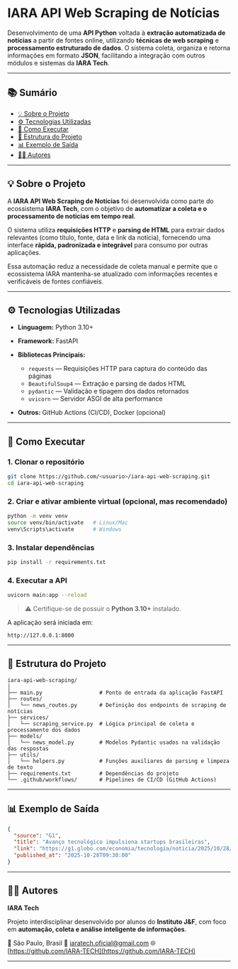 # IARA API Web Scraping de Notícias

Desenvolvimento de uma **API Python** voltada à **extração automatizada de notícias** a partir de fontes online, utilizando **técnicas de web scraping** e **processamento estruturado de dados**.
O sistema coleta, organiza e retorna informações em formato **JSON**, facilitando a integração com outros módulos e sistemas da **IARA Tech**.

---

## 📚 Sumário

* [💡 Sobre o Projeto](#-sobre-o-projeto)
* [⚙️ Tecnologias Utilizadas](#️-tecnologias-utilizadas)
* [🧰 Como Executar](#-como-executar)
* [📂 Estrutura do Projeto](#-estrutura-do-projeto)
* [📊 Exemplo de Saída](#-exemplo-de-saída)
* [👩‍💻 Autores](#-autores)

---

## 💡 Sobre o Projeto

A **IARA API Web Scraping de Notícias** foi desenvolvida como parte do ecossistema **IARA Tech**, com o objetivo de **automatizar a coleta e o processamento de notícias em tempo real**.

O sistema utiliza **requisições HTTP** e **parsing de HTML** para extrair dados relevantes (como título, fonte, data e link da notícia), fornecendo uma interface **rápida, padronizada e integrável** para consumo por outras aplicações.

Essa automação reduz a necessidade de coleta manual e permite que o ecossistema IARA mantenha-se atualizado com informações recentes e verificáveis de fontes confiáveis.

---

## ⚙️ Tecnologias Utilizadas

* **Linguagem:** Python 3.10+
* **Framework:** FastAPI
* **Bibliotecas Principais:**

  * `requests` — Requisições HTTP para captura do conteúdo das páginas
  * `BeautifulSoup4` — Extração e parsing de dados HTML
  * `pydantic` — Validação e tipagem dos dados retornados
  * `uvicorn` — Servidor ASGI de alta performance
* **Outros:** GitHub Actions (CI/CD), Docker (opcional)

---

## 🧰 Como Executar

### 1. Clonar o repositório

```bash
git clone https://github.com/<usuario>/iara-api-web-scraping.git
cd iara-api-web-scraping
```

### 2. Criar e ativar ambiente virtual (opcional, mas recomendado)

```bash
python -m venv venv
source venv/bin/activate   # Linux/Mac
venv\Scripts\activate      # Windows
```

### 3. Instalar dependências

```bash
pip install -r requirements.txt
```

### 4. Executar a API

```bash
uvicorn main:app --reload
```

> ⚠️ Certifique-se de possuir o **Python 3.10+** instalado.

A aplicação será iniciada em:

```
http://127.0.0.1:8000
```

---

## 📂 Estrutura do Projeto

```
iara-api-web-scraping/
│
├── main.py                  # Ponto de entrada da aplicação FastAPI
├── routes/
│   └── news_routes.py       # Definição dos endpoints de scraping de notícias
├── services/
│   └── scraping_service.py  # Lógica principal de coleta e processamento dos dados
├── models/
│   └── news_model.py        # Modelos Pydantic usados na validação das respostas
├── utils/
│   └── helpers.py           # Funções auxiliares de parsing e limpeza de texto
├── requirements.txt         # Dependências do projeto
└── .github/workflows/       # Pipelines de CI/CD (GitHub Actions)
```

---

## 📊 Exemplo de Saída

```json
{
  "source": "G1",
  "title": "Avanço tecnológico impulsiona startups brasileiras",
  "link": "https://g1.globo.com/economia/tecnologia/noticia/2025/10/28/startups-brasileiras-2025.ghtml",
  "published_at": "2025-10-28T09:30:00"
}
```

---

## 👩‍💻 Autores

**IARA Tech**

Projeto interdisciplinar desenvolvido por alunos do **Instituto J&F**, com foco em **automação, coleta e análise inteligente de informações**.

📍 São Paulo, Brasil
📧 [iaratech.oficial@gmail.com](mailto:iaratech.oficial@gmail.com)
🌐 [https://github.com/IARA-TECH](https://github.com/IARA-TECH)

---
